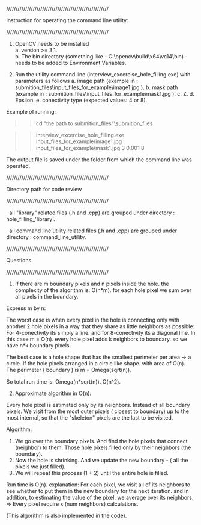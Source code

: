 //////////////////////////////////////////////////////

Instruction for operating the command line utility:

//////////////////////////////////////////////////////

1. OpenCV needs to be installed   
a. version >= 3.1.    
b. The bin directory (something like - C:\opencv\build\x64\vc14\bin) - needs to be added to Environment Variables.

2. Run the utility command line (interview_excercise_hole_filling.exe) with parameters as follows
a. image path (example in : submition_files\input_files_for_example\image1.jpg ).
b. mask path  (example in : submition_files\input_files_for_example\mask1.jpg ).
c. Z.
d. Epsilon.
e. conectivity type (expected values: 4 or 8).

Example of running:
>>cd "the path to submition_files"\submition_files

>>interview_excercise_hole_filling.exe input_files_for_example\\image1.jpg input_files_for_example\\mask1.jpg 3 0.001 8

The output file is saved under the folder from which the command line was operated.



//////////////////////////////////////////////////////

Directory path for code review

//////////////////////////////////////////////////////

· all "library" related files (.h and .cpp) are grouped under directory : hole_filling_'library'.

· all command line utility related files (.h and .cpp) are grouped under directory : command_line_utility.



//////////////////////////////////////////////////////

Questions

//////////////////////////////////////////////////////
 
1. If there are m boundary pixels and n pixels inside the hole. the complexity of the algorithm is: 
  O(n*m).  for each hole pixel we sum over all pixels in the  boundary. 

Express m by n:

The worst case is when every pixel in the hole is connecting only with another 2 
hole pixels in a way that they share as little neighbors as possible:
For 4-conectivity its simply a line. and for 8-conectivity its a diagonal line.
In this case m = O(n). every hole pixel adds k neighbors to boundary. so we
have n*k boundary pixels.

The best case is a hole shape that has the smallest perimeter per area -> a circle.
If the hole pixels arranged in a circle like shape. with area of O(n).
The perimeter ( boundary ) is  m = Omega(sqrt(n)). 
  
So total run time is:
Omega(n*sqrt(n)).
O(n^2).

2. Approximate algorithm in O(n):
 
Every hole pixel is estimated only by its neighbors. Instead of all boundary pixels.
We visit from the most outer pixels ( closest to boundary) up to the most internal, so that the "skeleton" pixels
are the last to be visited.
  
Algorithm:

1. We go over the boundary pixels. And find the hole pixels that connect (neighbor) to them.
Those hole pixels filled only by their neighbors (the boundary).
2. Now the hole is shrinking. And we update the new boundary - ( all the pixels we just filled).
3. We will repeat this process (1 + 2) until the entire hole is filled.

Run time is O(n). explanation:
For each pixel, we visit all of its neighbors to see whether to put them in the new boundary for the next iteration.
and in addition, to estimating the value of the pixel, we average over its neighbors.
=> Every pixel require x (num neighbors) calculations.

(This algorithm is also implemented in the code).
